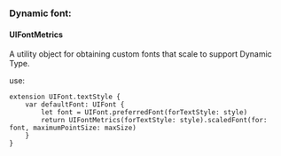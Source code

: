### Dynamic font:

#### UIFontMetrics

A utility object for obtaining custom fonts that scale to support Dynamic Type.

use:

```
extension UIFont.textStyle {
    var defaultFont: UIFont {
        let font = UIFont.preferredFont(forTextStyle: style)
        return UIFontMetrics(forTextStyle: style).scaledFont(for: font, maximumPointSize: maxSize)
    }
}
```



